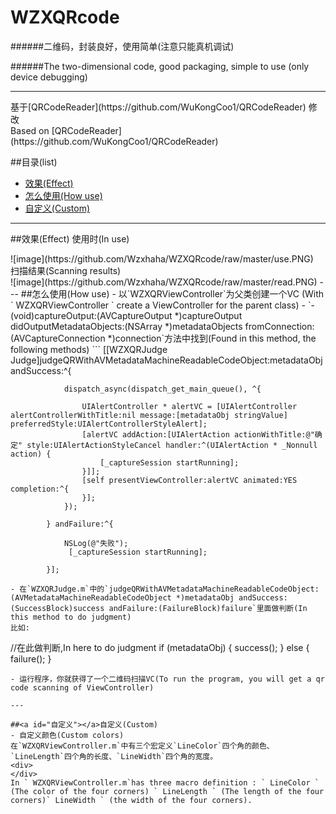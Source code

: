 # WZXQRcode

######二维码，封装良好，使用简单(注意只能真机调试)
 <div>
 </div>
######The two-dimensional code, good packaging, simple to use (only device debugging)

 ---
 
<div>
</div>
 基于[QRCodeReader](https://github.com/WuKongCoo1/QRCodeReader) 修改
 <div>
 </div>
 Based on [QRCodeReader](https://github.com/WuKongCoo1/QRCodeReader)
<div>
</div>

##目录(list)
- [效果(Effect)](#效果)
- [怎么使用(How use)](#怎么使用)
- [自定义(Custom)](#自定义)

---

##<a id="效果"></a>效果(Effect)
使用时(In use)
<div>
</div>
![image](https://github.com/Wzxhaha/WZXQRcode/raw/master/use.PNG)
<div>
</div>
扫描结果(Scanning results)
<div>
</div>
![image](https://github.com/Wzxhaha/WZXQRcode/raw/master/read.PNG)
---
##<a id="怎么使用"></a>怎么使用(How use)
- 以`WZXQRViewController`为父类创建一个VC (With ` WZXQRViewController ` create a ViewController for the parent class)
- `- (void)captureOutput:(AVCaptureOutput *)captureOutput didOutputMetadataObjects:(NSArray *)metadataObjects fromConnection:(AVCaptureConnection *)connection`方法中找到(Found in this method, the following methods)
```
[[WZXQRJudge Judge]judgeQRWithAVMetadataMachineReadableCodeObject:metadataObj andSuccess:^{
                
                dispatch_async(dispatch_get_main_queue(), ^{
                    
                    UIAlertController * alertVC = [UIAlertController alertControllerWithTitle:nil message:[metadataObj stringValue] preferredStyle:UIAlertControllerStyleAlert];
                    [alertVC addAction:[UIAlertAction actionWithTitle:@"确定" style:UIAlertActionStyleCancel handler:^(UIAlertAction * _Nonnull action) {
                        [_captureSession startRunning];
                    }]];
                    [self presentViewController:alertVC animated:YES completion:^{
                    }];
                });
                
            } andFailure:^{
               
                NSLog(@"失败");
                 [_captureSession startRunning];
                
            }];

```
- 在`WZXQRJudge.m`中的`judgeQRWithAVMetadataMachineReadableCodeObject:(AVMetadataMachineReadableCodeObject *)metadataObj andSuccess:(SuccessBlock)success andFailure:(FailureBlock)failure`里面做判断(In this method to do judgment)
比如:
```
 //在此做判断,In here to do judgment
    if (metadataObj)
    {
        success();
    }
    else
    {
        failure();
    }
```
- 运行程序，你就获得了一个二维码扫描VC(To run the program, you will get a qr code scanning of ViewController)

---

##<a id="自定义"></a>自定义(Custom)
- 自定义颜色(Custom colors)
在`WZXQRViewController.m`中有三个宏定义`LineColor`四个角的颜色、`LineLength`四个角的长度、`LineWidth`四个角的宽度。
<div>
</div>
In ` WZXQRViewController.m`has three macro definition : ` LineColor ` (The color of the four corners) ` LineLength ` (The length of the four corners)` LineWidth ` (the width of the four corners).
